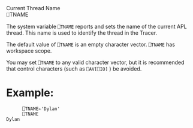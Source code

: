 <div class="heading">
  <div class="name">Current Thread Name</div>
  <div class="command">⎕TNAME</div>
</div>

The system variable `⎕TNAME` reports and sets the name of the current APL thread. This name is used to identify the thread in the Tracer.

The default value of `⎕TNAME` is an empty character vector. `⎕TNAME` has workspace scope.

You may set `⎕TNAME` to any valid character vector, but it is recommended that control characters (such as `⎕AV[⎕IO]` ) be avoided.

# Example:
```apl
      ⎕TNAME←'Dylan'
      ⎕TNAME
Dylan
```

